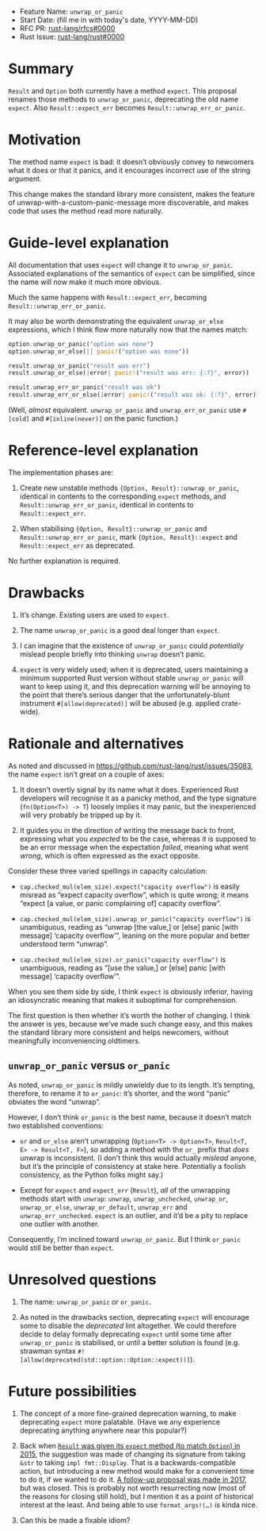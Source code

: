 - Feature Name: `unwrap_or_panic`
- Start Date: (fill me in with today's date, YYYY-MM-DD)
- RFC PR: [rust-lang/rfcs#0000](https://github.com/rust-lang/rfcs/pull/0000)
- Rust Issue: [rust-lang/rust#0000](https://github.com/rust-lang/rust/issues/0000)

# Summary
[summary]: #summary

`Result` and `Option` both currently have a method `expect`.
This proposal renames those methods to `unwrap_or_panic`,
deprecating the old  name `expect`.
Also `Result::expect_err` becomes `Result::unwrap_err_or_panic`.

# Motivation
[motivation]: #motivation

The method name `expect` is bad:
it doesn’t obviously convey to newcomers what it does or that it panics,
and it encourages incorrect use of the string argument.

This change makes the standard library more consistent,
makes the feature of unwrap-with-a-custom-panic-message more discoverable,
and makes code that uses the method read more naturally.

# Guide-level explanation
[guide-level-explanation]: #guide-level-explanation

All documentation that uses `expect` will change it to `unwrap_or_panic`.
Associated explanations of the semantics of `expect` can be simplified,
since the name will now make it much more obvious.

Much the same happens with `Result::expect_err`,
becoming `Result::unwrap_err_or_panic`.

It may also be worth demonstrating the equivalent `unwrap_or_else` expressions,
which I think flow more naturally now that the names match:

```rust
option.unwrap_or_panic("option was none")
option.unwrap_or_else(|| panic!("option was none"))

result.unwrap_or_panic("result was err")
result.unwrap_or_else(|error| panic!("result was err: {:?}", error))

result.unwrap_err_or_panic("result was ok")
result.unwrap_err_or_else(|error| panic!("result was ok: {:?}", error))
```

(Well, *almost* equivalent. `unwrap_or_panic` and `unwrap_err_or_panic`
use `#[cold]` and `#[inline(never)]` on the panic function.)

# Reference-level explanation
[reference-level-explanation]: #reference-level-explanation

The implementation phases are:

1. Create new unstable methods `{Option, Result}::unwrap_or_panic`,
   identical in contents to the corresponding `expect` methods,
   and `Result::unwrap_err_or_panic`,
   identical in contents to `Result::expect_err`.

2. When stabilising `{Option, Result}::unwrap_or_panic`
   and `Result::unwrap_err_or_panic`,
   mark `{Option, Result}::expect` and `Result::expect_err` as deprecated.

No further explanation is required.

# Drawbacks
[drawbacks]: #drawbacks

1. It’s change. Existing users are used to `expect`.

2. The name `unwrap_or_panic` is a good deal longer than `expect`.

3. I can imagine that the existence of `unwrap_or_panic` could *potentially*
   mislead people briefly into thinking `unwrap` doesn’t panic.

4. `expect` is very widely used; when it is deprecated, users maintaining a
   minimum supported Rust version without stable `unwrap_or_panic` will want to
   keep using it, and this deprecation warning will be annoying to the point
   that there’s serious danger that the unfortunately-blunt instrument
   `#[allow(deprecated)]` will be abused (e.g. applied crate-wide).

# Rationale and alternatives
[rationale-and-alternatives]: #rationale-and-alternatives

As noted and discussed in <https://github.com/rust-lang/rust/issues/35083>,
the name `expect` isn’t great on a couple of axes:

1. It doesn’t overtly signal by its name what it does.
   Experienced Rust developers will recognise it as a panicky method,
   and the type signature (`fn(Option<T>) -> T`) loosely implies it may panic,
   but the inexperienced will very probably be tripped up by it.

2. It guides you in the direction of writing the message back to front,
   expressing what you *expected* to be the case,
   whereas it is supposed to be an error message when the expectation *failed*,
   meaning what went *wrong*, which is often expressed as the exact opposite.

Consider these three varied spellings in capacity calculation:

- `cap.checked_mul(elem_size).expect("capacity overflow")`
  is easily misread as “expect capacity overflow”, which is quite wrong;
  it means “expect [a value, or panic complaining of] capacity overflow”.

- `cap.checked_mul(elem_size).unwrap_or_panic("capacity overflow")`
  is unambiguous, reading as
  “unwrap [the value,] or [else] panic [with message] ‘capacity overflow’”,
  leaning on the more popular and better understood term “unwrap”.

- `cap.checked_mul(elem_size).or_panic("capacity overflow")`
  is unambiguous, reading as
  “[use the value,] or [else] panic [with message] ‘capacity overflow’”.

When you see them side by side, I think `expect` is obviously inferior,
having an idiosyncratic meaning that makes it suboptimal for comprehension.

The first question is then whether it’s worth the bother of changing.
I think the answer is yes, because we’ve made such change easy,
and this makes the standard library more consistent and helps newcomers,
without meaningfully inconveniencing oldtimers.

## `unwrap_or_panic` versus `or_panic`

As noted, `unwrap_or_panic` is mildly unwieldy due to its length.
It’s tempting, therefore, to rename it to `or_panic`:
it’s shorter, and the word “panic” obviates the word “unwrap”.

However, I don’t think `or_panic` is the best name,
because it doesn’t match two established conventions:

- `or` and `or_else` aren’t unwrapping
  (`Option<T> -> Option<T>`, `Result<T, E> -> Result<T, F>`),
  so adding a method with the `or_` prefix that *does* unwrap is inconsistent.
  (I don’t think this would actually *mislead* anyone,
  but it’s the principle of consistency at stake here.
  Potentially a foolish consistency, as the Python folks might say.)

- Except for `expect` and `expect_err` (`Result`),
  *all* of the unwrapping methods start with `unwrap`:
  `unwrap`, `unwrap_unchecked`, `unwrap_or`, `unwrap_or_else`, `unwrap_or_default`,
  `unwrap_err` and `unwrap_err_unchecked`.
  `expect` is an outlier, and it’d be a pity to replace one outlier with another.

Consequently, I’m inclined toward `unwrap_or_panic`.
But I think `or_panic` would still be better than `expect`.

# Unresolved questions
[unresolved-questions]: #unresolved-questions

1. The name: `unwrap_or_panic` or `or_panic`.

2. As noted in the drawbacks section, deprecating `expect` will encourage some
   to disable the *deprecated* lint altogether. We could therefore decide to
   delay formally deprecating `expect` until some time after `unwrap_or_panic`
   is stabilised, or until a better solution is found (e.g. strawman syntax
   `#![allow(deprecated(std::option::Option::expect))]`).

# Future possibilities
[future-possibilities]: #future-possibilities

1. The concept of a more fine-grained deprecation warning,
   to make deprecating `expect` more palatable.
   (Have we any experience deprecating anything anywhere near this popular?)

2. Back when [`Result` was given its `expect` method (to match `Option`) in
   2015](https://github.com/rust-lang/rfcs/pull/1119), the suggestion was made
   of changing its signature from taking `&str` to taking `impl fmt::Display`.
   That is a backwards-compatible action, but introducing a new method would
   make for a convenient time to do it, if we wanted to do it. [A follow-up
   proposal was made in 2017](https://github.com/rust-lang/rfcs/pull/1968), but
   was closed. This is probably not worth resurrecting now (most of the reasons
   for closing still hold), but I mention it as a point of historical interest
   at the least. And being able to use `format_args!(…)` *is* kinda nice.

3. Can this be made a fixable idiom?

